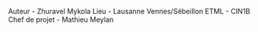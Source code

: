 Auteur - Zhuravel Mykola
Lieu - Lausanne Vennes/Sébeillon
ETML - CIN1B
Chef de projet - Mathieu Meylan
